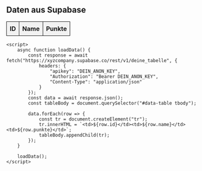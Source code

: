 <!DOCTYPE html>
<html lang="de">
<head>
    <meta charset="UTF-8">
    <meta name="viewport" content="width=device-width, initial-scale=1.0">
    <title>Supabase Tabelle</title>
    <style>
        table {
            width: 100%;
            border-collapse: collapse;
        }
        th, td {
            border: 1px solid black;
            padding: 8px;
            text-align: left;
        }
        th {
            background-color: #f2f2f2;
        }
    </style>
</head>
<body>
    <h2>Daten aus Supabase</h2>
    <table id="data-table">
        <thead>
            <tr>
                <th>ID</th>
                <th>Name</th>
                <th>Punkte</th>
            </tr>
        </thead>
        <tbody></tbody>
    </table>

    <script>
        async function loadData() {
            const response = await fetch("https://xyzcompany.supabase.co/rest/v1/deine_tabelle", {
                headers: {
                    "apikey": "DEIN_ANON_KEY",
                    "Authorization": "Bearer DEIN_ANON_KEY",
                    "Content-Type": "application/json"
                }
            });
            const data = await response.json();
            const tableBody = document.querySelector("#data-table tbody");

            data.forEach(row => {
                const tr = document.createElement("tr");
                tr.innerHTML = `<td>${row.id}</td><td>${row.name}</td><td>${row.punkte}</td>`;
                tableBody.appendChild(tr);
            });
        }

        loadData();
    </script>
</body>
</html>
